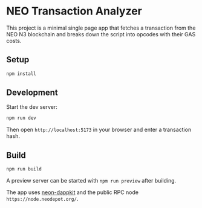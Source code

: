 # NEO Transaction Analyzer

This project is a minimal single page app that fetches a transaction from the NEO N3 blockchain and breaks down the script into opcodes with their GAS costs.

## Setup

```bash
npm install
```

## Development

Start the dev server:

```bash
npm run dev
```

Then open `http://localhost:5173` in your browser and enter a transaction hash.

## Build

```bash
npm run build
```

A preview server can be started with `npm run preview` after building.

The app uses [neon-dappkit](https://github.com/CityOfZion/neon-dappkit) and the public RPC node `https://node.neodepot.org/`.

